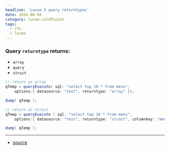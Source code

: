 ```yaml
---
headline: 'Lucee 5 query returntypes'
date: 2016-06-04
category: lucee-coldfusion
tags:
  - cfx
  - lucee
---
```


### Query `returntype` returns:

- `array`
- `query`
- `struct`

```java
// return as array
qTemp = queryExecute( sql: "select top 10 * from menu",
    options:{ datasource: "test", returntype: "array" });

dump( qTemp );

// return as struct
qTemp = queryExecute ( sql: "select top 10 * from menu",
    options:{ datasource: "test", returntype: "struct", columnkey: "menu_id" });

dump( qTemp );
```

---
- [source](https://youtu.be/C4MGHlOKzLI?t=49m09s)